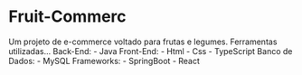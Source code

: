 # Fruit-Commerc
Um projeto de e-commerce voltado para frutas e legumes.  Ferramentas utilizadas... Back-End: - Java  Front-End: - Html - Css - TypeScript  Banco de Dados: - MySQL  Frameworks: - SpringBoot - React
